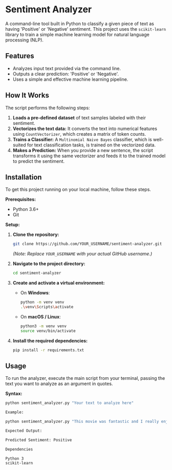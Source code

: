 # Sentiment Analyzer

A command-line tool built in Python to classify a given piece of text as having 'Positive' or 'Negative' sentiment. This project uses the `scikit-learn` library to train a simple machine learning model for natural language processing (NLP).

## Features

-   Analyzes input text provided via the command line.
-   Outputs a clear prediction: 'Positive' or 'Negative'.
-   Uses a simple and effective machine learning pipeline.

## How It Works

The script performs the following steps:
1.  **Loads a pre-defined dataset** of text samples labeled with their sentiment.
2.  **Vectorizes the text data:** It converts the text into numerical features using `CountVectorizer`, which creates a matrix of token counts.
3.  **Trains a Classifier:** A `Multinomial Naive Bayes` classifier, which is well-suited for text classification tasks, is trained on the vectorized data.
4.  **Makes a Prediction:** When you provide a new sentence, the script transforms it using the same vectorizer and feeds it to the trained model to predict the sentiment.

## Installation

To get this project running on your local machine, follow these steps.

**Prerequisites:**
- Python 3.6+
- Git

**Setup:**

1.  **Clone the repository:**
    ```bash
    git clone https://github.com/YOUR_USERNAME/sentiment-analyzer.git
    ```
    *(Note: Replace `YOUR_USERNAME` with your actual GitHub username.)*

2.  **Navigate to the project directory:**
    ```bash
    cd sentiment-analyzer
    ```

3.  **Create and activate a virtual environment:**
    - On **Windows**:
      ```bash
      python -m venv venv
      .\venv\Scripts\activate
      ```
    - On **macOS / Linux**:
      ```bash
      python3 -m venv venv
      source venv/bin/activate
      ```

4.  **Install the required dependencies:**
    ```bash
    pip install -r requirements.txt
    ```

## Usage

To run the analyzer, execute the main script from your terminal, passing the text you want to analyze as an argument in quotes.

**Syntax:**
```bash
python sentiment_analyzer.py "Your text to analyze here"

Example:

python sentiment_analyzer.py "This movie was fantastic and I really enjoyed the acting."

Expected Output:

Predicted Sentiment: Positive

Dependencies

Python 3
scikit-learn
